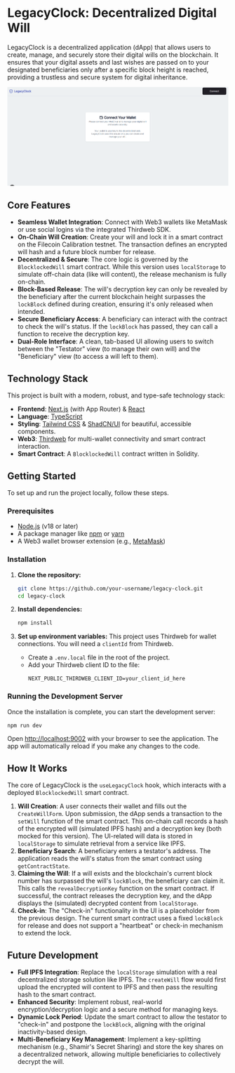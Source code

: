 # LegacyClock: Decentralized Digital Will


LegacyClock is a decentralized application (dApp) that allows users to create, manage, and securely store their digital wills on the blockchain. It ensures that your digital assets and last wishes are passed on to your designated beneficiaries only after a specific block height is reached, providing a trustless and secure system for digital inheritance.

![LegacyClock Screenshot](https://github.com/kodkenyalang/LegacyCLock/blob/main/LegacyClock.png)

## Core Features

*   **Seamless Wallet Integration**: Connect with Web3 wallets like MetaMask or use social logins via the integrated Thirdweb SDK.
*   **On-Chain Will Creation**: Create your will and lock it in a smart contract on the Filecoin Calibration testnet. The transaction defines an encrypted will hash and a future block number for release.
*   **Decentralized & Secure**: The core logic is governed by the `BlocklockedWill` smart contract. While this version uses `localStorage` to simulate off-chain data (like will content), the release mechanism is fully on-chain.
*   **Block-Based Release**: The will's decryption key can only be revealed by the beneficiary after the current blockchain height surpasses the `lockBlock` defined during creation, ensuring it's only released when intended.
*   **Secure Beneficiary Access**: A beneficiary can interact with the contract to check the will's status. If the `lockBlock` has passed, they can call a function to receive the decryption key.
*   **Dual-Role Interface**: A clean, tab-based UI allowing users to switch between the "Testator" view (to manage their own will) and the "Beneficiary" view (to access a will left to them).
  
## Technology Stack

This project is built with a modern, robust, and type-safe technology stack:

*   **Frontend**: [Next.js](https://nextjs.org/) (with App Router) & [React](https://reactjs.org/)
*   **Language**: [TypeScript](https://www.typescriptlang.org/)
*   **Styling**: [Tailwind CSS](https://tailwindcss.com/) & [ShadCN/UI](https://ui.shadcn.com/) for beautiful, accessible components.
*   **Web3**: [Thirdweb](https://thirdweb.com/) for multi-wallet connectivity and smart contract interaction.
*   **Smart Contract**: A `BlocklockedWill` contract written in Solidity.

## Getting Started

To set up and run the project locally, follow these steps.

### Prerequisites

*   [Node.js](https://nodejs.org/en/) (v18 or later)
*   A package manager like [npm](https://www.npmjs.com/) or [yarn](https://yarnpkg.com/)
*   A Web3 wallet browser extension (e.g., [MetaMask](https://metamask.io/))

### Installation

1.  **Clone the repository:**
    ```bash
    git clone https://github.com/your-username/legacy-clock.git
    cd legacy-clock
    ```

2.  **Install dependencies:**
    ```bash
    npm install
    ```

3.  **Set up environment variables:**
    This project uses Thirdweb for wallet connections. You will need a `clientId` from Thirdweb.
    *   Create a `.env.local` file in the root of the project.
    *   Add your Thirdweb client ID to the file:
        ```
        NEXT_PUBLIC_THIRDWEB_CLIENT_ID=your_client_id_here
        ```

### Running the Development Server

Once the installation is complete, you can start the development server:

```bash
npm run dev
```

Open [http://localhost:9002](http://localhost:9002) with your browser to see the application. The app will automatically reload if you make any changes to the code.

## How It Works

The core of LegacyClock is the `useLegacyClock` hook, which interacts with a deployed `BlocklockedWill` smart contract.

1.  **Will Creation**: A user connects their wallet and fills out the `CreateWillForm`. Upon submission, the dApp sends a transaction to the `setWill` function of the smart contract. This on-chain call records a hash of the encrypted will (simulated IPFS hash) and a decryption key (both mocked for this version). The UI-related will data is stored in `localStorage` to simulate retrieval from a service like IPFS.
2.  **Beneficiary Search**: A beneficiary enters a testator's address. The application reads the will's status from the smart contract using `getContractState`.
3.  **Claiming the Will**: If a will exists and the blockchain's current block number has surpassed the will's `lockBlock`, the beneficiary can claim it. This calls the `revealDecryptionKey` function on the smart contract. If successful, the contract releases the decryption key, and the dApp displays the (simulated) decrypted content from `localStorage`.
4.  **Check-in**: The "Check-in" functionality in the UI is a placeholder from the previous design. The current smart contract uses a fixed `lockBlock` for release and does not support a "heartbeat" or check-in mechanism to extend the lock.

## Future Development

*   **Full IPFS Integration**: Replace the `localStorage` simulation with a real decentralized storage solution like IPFS. The `createWill` flow would first upload the encrypted will content to IPFS and then pass the resulting hash to the smart contract.
*   **Enhanced Security**: Implement robust, real-world encryption/decryption logic and a secure method for managing keys.
*   **Dynamic Lock Period**: Update the smart contract to allow the testator to "check-in" and postpone the `lockBlock`, aligning with the original inactivity-based design.
*   **Multi-Beneficiary Key Management**: Implement a key-splitting mechanism (e.g., Shamir's Secret Sharing) and store the key shares on a decentralized network, allowing multiple beneficiaries to collectively decrypt the will.
